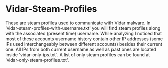 # Vidar-Steam-Profiles
These are steam profiles used to communicate with Vidar malware. In 'vidar-steam-profiles-with-username.txt' you will find steam profiles along with the associated (present time) username. While analyzing I noticed that
most of these accounts username history contain other IP addresses (some IPs used interchangeably between different accounts) besides their current one. All IPs from both current username as well as past ones are located
inside 'vidar-only-ips.txt'. A list of only steam profiles can be found at 'vidar-only-steam-profiles.txt'.
